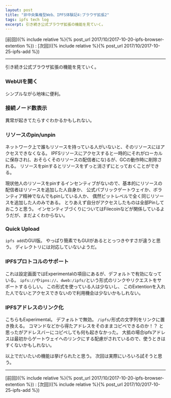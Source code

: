 ```yaml
---
layout: post
title: "非中央集権型Web、IPFS体験記4:ブラウザ拡張2"
tags: ipfs tech log
excerpt: 引き続き公式ブラウザ拡張の機能を見ていく。
---
```


[前回]({% include relative %}{% post_url 2017/10/2017-10-20-ipfs-browser-extention %})
:
[次回]({% include relative %}{% post_url 2017/10/2017-10-25-ipfs-add %})

---

引き続き公式ブラウザ拡張の機能を見ていく。

### WebUIを開く

シンプルながら地味に便利。

### 接続ノード数表示

異常が起きてたらすぐわかるかもしれない。

### リソースのpin/unpin

ネットワーク上で誰もリソースを持っている人がいないと、そのリソースにはアクセスできなくなる。
IPFSリソースにアクセスすると一時的にそれがローカルに保存され(、おそらくそのリソースの配信者にな)るが、GCの動作時に削除される。
リソースをpinするとリソースをずっと消さずにとっておくことができる。

現状他人のリソースをpinするインセンティブがないので、基本的にリソースの配信者はリソースを追加した人自身か、
公式パブリックゲートウェイか、ボランティア精神でなんでもpinしている人か、
偶然ビットレベルで全く同じリソースを追加した人のみである。
とりあえず自分がアクセスしたものは全部Pinしておこうと思う。
インセンティブづくりについてはFilecoinなどが関係しているようだが、まだよくわからない。

### Quick Upload

`ipfs add`のGUI版。
やっぱり簡素でもGUIがあるととっつきやすさが違うと思う。
ディレクトリには対応していないようだ。

### IPFSプロトコルのサポート

これは設定画面ではExperimentalの項目にあるが、デフォルトで有効になっている。
`ipfs://`や`ipns://`、`dweb:/ipfs/`という形式のリンクやリクエストをサポートするらしい。
この形式を使っている人は少ないし、
このExtentionを入れた人でないとアクセスできないので利用機会は少ないかもしれない。

### IPFSアドレスのリンク化

こちらもExperimental。
デフォルトで無効。
`/ipfs/`形式の文字列をリンクに置き換える。
コマンドなどから得たアドレスをそのままコピペできるのか！？
と思ったがアドレスバーにコピペしても何も起きなかった。
大抵の場合ipfsアドレスは最初からゲートウェイへのリンクにする配慮がされているので、使うときはすくないかもしれない。

以上でだいたいの機能は挙げられたと思う。
次回は実際にいろいろ試そうと思う。

---

[前回]({% include relative %}{% post_url 2017/10/2017-10-20-ipfs-browser-extention %})
:
[次回]({% include relative %}{% post_url 2017/10/2017-10-25-ipfs-add %})